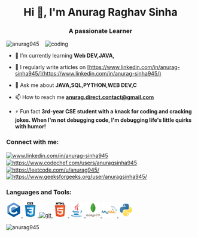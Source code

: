 <h1 align="center">Hi 👋, I'm Anurag Raghav Sinha</h1>
<h3 align="center">A passionate Learner</h3>

<img align="right" alt="coding" width="400" src="https://img.freepik.com/premium-vector/illustration-web-development-programmer-coding-website_746655-2883.jpg">

<p align="left"> <img src="https://komarev.com/ghpvc/?username=anurag945&label=Profile%20views&color=0e75b6&style=flat" alt="anurag945" /> </p>

- 🌱 I’m currently learning **Web DEV,JAVA,**

- 📝 I regularly write articles on [https://www.linkedin.com/in/anurag-sinha945/](https://www.linkedin.com/in/anurag-sinha945/)

- 💬 Ask me about **JAVA,SQL,PYTHON,WEB DEV,C**

- 📫 How to reach me **anurag.direct.contact@gmail.com**

- ⚡ Fun fact **3rd-year CSE student with a knack for coding and cracking jokes. When I'm not debugging code, I'm debugging life's little quirks with humor!**

<h3 align="left">Connect with me:</h3>
<p align="left">
<a href="https://linkedin.com/in/www.linkedin.com/in/anurag-sinha945" target="blank"><img align="center" src="https://raw.githubusercontent.com/rahuldkjain/github-profile-readme-generator/master/src/images/icons/Social/linked-in-alt.svg" alt="www.linkedin.com/in/anurag-sinha945" height="30" width="40" /></a>
<a href="https://www.codechef.com/users/https://www.codechef.com/users/anuragsinha945" target="blank"><img align="center" src="https://cdn.jsdelivr.net/npm/simple-icons@3.1.0/icons/codechef.svg" alt="https://www.codechef.com/users/anuragsinha945" height="30" width="40" /></a>
<a href="https://www.leetcode.com/https://leetcode.com/u/anurag945/" target="blank"><img align="center" src="https://raw.githubusercontent.com/rahuldkjain/github-profile-readme-generator/master/src/images/icons/Social/leet-code.svg" alt="https://leetcode.com/u/anurag945/" height="30" width="40" /></a>
<a href="https://auth.geeksforgeeks.org/user/https://www.geeksforgeeks.org/user/anuragsinha945/" target="blank"><img align="center" src="https://raw.githubusercontent.com/rahuldkjain/github-profile-readme-generator/master/src/images/icons/Social/geeks-for-geeks.svg" alt="https://www.geeksforgeeks.org/user/anuragsinha945/" height="30" width="40" /></a>
</p>

<h3 align="left">Languages and Tools:</h3>
<p align="left"> <a href="https://www.cprogramming.com/" target="_blank" rel="noreferrer"> <img src="https://raw.githubusercontent.com/devicons/devicon/master/icons/c/c-original.svg" alt="c" width="40" height="40"/> </a> <a href="https://www.w3schools.com/css/" target="_blank" rel="noreferrer"> <img src="https://raw.githubusercontent.com/devicons/devicon/master/icons/css3/css3-original-wordmark.svg" alt="css3" width="40" height="40"/> </a> <a href="https://git-scm.com/" target="_blank" rel="noreferrer"> <img src="https://www.vectorlogo.zone/logos/git-scm/git-scm-icon.svg" alt="git" width="40" height="40"/> </a> <a href="https://www.w3.org/html/" target="_blank" rel="noreferrer"> <img src="https://raw.githubusercontent.com/devicons/devicon/master/icons/html5/html5-original-wordmark.svg" alt="html5" width="40" height="40"/> </a> <a href="https://www.java.com" target="_blank" rel="noreferrer"> <img src="https://raw.githubusercontent.com/devicons/devicon/master/icons/java/java-original.svg" alt="java" width="40" height="40"/> </a> <a href="https://www.mongodb.com/" target="_blank" rel="noreferrer"> <img src="https://raw.githubusercontent.com/devicons/devicon/master/icons/mongodb/mongodb-original-wordmark.svg" alt="mongodb" width="40" height="40"/> </a> <a href="https://www.mysql.com/" target="_blank" rel="noreferrer"> <img src="https://raw.githubusercontent.com/devicons/devicon/master/icons/mysql/mysql-original-wordmark.svg" alt="mysql" width="40" height="40"/> </a> <a href="https://www.python.org" target="_blank" rel="noreferrer"> <img src="https://raw.githubusercontent.com/devicons/devicon/master/icons/python/python-original.svg" alt="python" width="40" height="40"/> </a> </p>

<p><img align="center" src="https://github-readme-streak-stats.herokuapp.com/?user=anurag945&" alt="anurag945" /></p>
